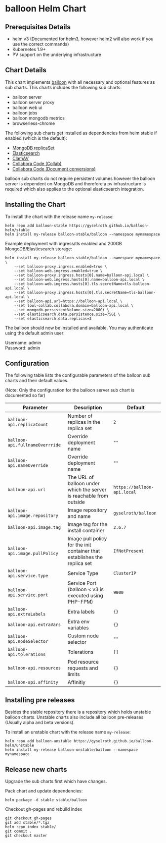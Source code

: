 # balloon Helm Chart

## Prerequisites Details

* helm v3 (Documented for helm3, however helm2 will also work if you use the correct commands)
* Kubernetes 1.9+
* PV support on the underlying infrastructure

## Chart Details

This chart implements [balloon](https://github.com/gyselroth/balloon) with all necessary and optional features as sub charts.
This charts includes the following sub charts:

* balloon server
* balloon server proxy
* balloon web ui
* balloon jobs
* balloon mongodb metrics
* browserless-chrome

The following sub charts get installed as dependencies from helm stable if enabled (which is the default):

* [MongoDB replicaSet](https://github.com/helm/charts/tree/master/stable/mongodb-replicaset)
* [Elasticsearch](https://github.com/helm/charts/tree/master/stable/elasticsearch)
* [ClamAV](https://github.com/helm/charts/tree/master/stable/clamav)
* [Collabora Code (Collab)](https://github.com/helm/charts/tree/master/stable/collabora-code)
* [Collabora Code (Document conversions)](https://github.com/helm/charts/tree/master/stable/collabora-code)

balloon sub charts do not require persistent volumes however the balloon server is dependent on MongoDB and therefore a pv infrastructure is required
which also applies to the optional elasticsearch integration.

## Installing the Chart

To install the chart with the release name `my-release`:

```console
helm repo add balloon-stable https://gyselroth.github.io/balloon-helm/stable
helm install my-release balloon-stable/balloon --namespace mynamespace
```

Example deployment with ingress/tls enabled and 200GB MongoDB/Elasticsearch storage:

```console
helm install my-release balloon-stable/balloon --namespace mynamespace \
    --set balloon-proxy.ingress.enabled=true \
    --set balloon-web.ingress.enabled=true \
    --set balloon-proxy.ingress.hosts[0].name=balloon-api.local \
    --set balloon-web.ingress.hosts[0].name=balloon-api.local \
    --set balloon-web.ingress.hosts[0].tls.secretName=tls-balloon-api.local \
    --set balloon-proxy.ingress.hosts[0].tls.secretName=tls-balloon-api.local \
    --set balloon-api.url=https://balloon-api.local \
    --set lool-collab.collabora.domain=balloon-api.local \
    --set mongodb.persistentVolume.size=200Gi \
    --set elasticsearch.data.persistence.size=75Gi \
    --set elasticsearch.data.replicas=3
```

The balloon should now be installed and available. You may authenticate using the default admin user:

Username: admin<br/>
Password: admin<br/>

## Configuration

The following table lists the configurable parameters of the balloon sub charts and their default values.

(Note: Only the configuration for the balloon server sub chart is documented so far)


| Parameter                           | Description                                                               | Default                                             |
| ----------------------------------- | ------------------------------------------------------------------------- | --------------------------------------------------- |
| `balloon-api.replicaCount`              | Number of replicas in the replica set                                     | `2`                                                 |
| `balloon-api.fullnameOverrride`         | Override deployment name                                                  | `""`                                                |
| `balloon-api.nameOverride`              | Override deployment name                                                  | `""`                                                |
| `balloon-api.url`                       | The URL of balloon under which the server is reachable from outside       | `https://balloon-api.local`                             |
| `balloon-api.image.repository`          | Image repository and name                                                 | `gyselroth/balloon`                                 |
| `balloon-api.image.tag`                 | Image tag for the install container                                       | `2.6.7`                                             |
| `balloon-api.image.pullPolicy`          | Image pull policy for the init container that establishes the replica set | `IfNotPresent`                                      |
| `balloon-api.service.type`              | Service Type                                                              | `ClusterIP`                                         |
| `balloon-api.service.port`              | Service Port (balloon < v3 is executed using PHP-FPM)                     | `9000`                                              |
| `balloon-api.extraLabels`               | Extra labels                                                              | `{}`                                                |
| `balloon-api.extraVars`                 | Extra env variables                                                       | `{}`                                                |
| `balloon-api.nodeSelector`              | Custom node selector                                                      | `""`                                                |
| `balloon-api.tolerations`               | Tolerations                                                               | `[]`                                                |
| `balloon-api.resources`                 | Pod resource requests and limits                                          | `{}`                                                |
| `balloon-api.affinity`                  | Affinitiy                                                                 | `{}`                                                |


## Installing pre releases

Besides the stable repository there is a repository which holds unstable balloon charts. 
Unstable charts also include all balloon pre-releases (Usually alpha and beta versions).

To install an unstable chart with the release name `my-release`:

```console
helm repo add balloon-unstable https://gyselroth.github.io/balloon-helm/unstable
helm install my-release balloon-unstable/balloon --namespace mynamespace
```

## Release new charts

Upgrade the sub charts first which have changes.

Pack chart and update dependencies:
```
helm package -d stable stable/balloon
```

Checkout gh-pages and rebuild index
```
git checkout gh-pages
git add stable/*.tgz
helm repo index stable/
git commit .
git checkout master
```
